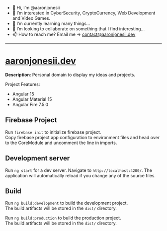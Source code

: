 - 👋 Hi, I’m @aaronjonesii
- 👀 I’m interested in CyberSecurity, CryptoCurrency, Web Development 
and Video Games.
- 🌱 I’m currently learning many things...
- 💞️ I’m looking to collaborate on something that I find interesting...
- 📫 How to reach me? Email me -> contact@aaronjonesii.dev

<!---
aaronjonesii/aaronjonesii is a ✨ special ✨ repository because
its `README.md` (this file) appears on your GitHub profile.
You can click the Preview link to take a look at your changes.
--->

---

# [aaronjonesii.dev](https://aaronjonesii.dev)
**Description**: Personal domain to display my ideas and projects.

Project Features:
- Angular 15
- Angular Material 15
- Angular Fire 7.5.0

## Firebase Project
Run `firebase init` to initialize firebase project.  
Copy firebase project app configuration to environment files and
head over to the CoreModule and uncomment the line in imports.

## Development server
Run `ng start` for a dev server. Navigate to `http://localhost:4200/`.
The application will automatically reload if you change any of the
source files.

## Build
Run `ng build:development` to build the development project.  
The build artifacts will be stored in the `dist/` directory.

Run `ng build:production` to build the production project.  
The build artifacts will be stored in the `dist/` directory.
